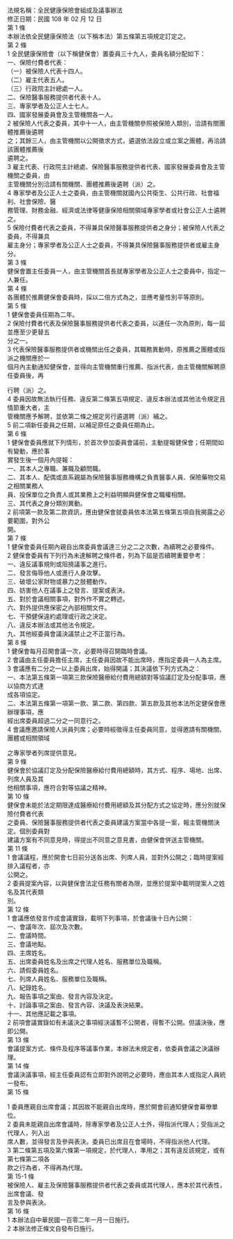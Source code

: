 法規名稱：全民健康保險會組成及議事辦法  
修正日期：民國 108 年 02 月 12 日  
第 1 條  
本辦法依全民健康保險法（以下稱本法）第五條第五項規定訂定之。  
第 2 條  
1 全民健康保險會（以下稱健保會）置委員三十九人，委員名額分配如下：  
一、保險付費者代表：  
（一）被保險人代表十四人。  
（二）雇主代表五人。  
（三）行政院主計總處一人。  
二、保險醫事服務提供者代表十人。  
三、專家學者及公正人士七人。  
四、國家發展委員會及主管機關各一人。  
2 被保險人代表之委員，其中十一人，由主管機關參照被保險人類別，洽請有關團體推薦後遴聘  
之；其餘三人，由主管機關以公開徵求方式，遴選依法設立或立案之團體，再洽請該團體推薦後  
遴聘之。  
3 雇主代表、行政院主計總處、保險醫事服務提供者代表、國家發展委員會及主管機關之委員，由  
主管機關分別洽請有關機關、團體推薦後遴聘（派）之。  
4 專家學者及公正人士之委員，由主管機關就國內公共衛生、公共行政、社會福利、社會保險、醫  
務管理、財務金融、經濟或法律等健康保險相關領域專家學者或社會公正人士遴聘之。  
5 保險付費者代表之委員，不得兼具保險醫事服務提供者之身分；被保險人代表之委員，不得兼具  
雇主身分；專家學者及公正人士之委員，不得兼具保險醫事服務提供者或雇主身分。  
第 3 條  
健保會置主任委員一人，由主管機關首長就專家學者及公正人士之委員中，指定一人兼任。  
第 4 條  
各團體於推薦健保會委員時，採以二倍方式為之，並應考量性別平等原則。  
第 5 條  
1 健保會委員任期為二年。  
2 保險付費者代表及保險醫事服務提供者代表之委員，以連任一次為原則，每一屆並應至少更替五  
分之一。  
3 代表保險醫事服務提供者或機關出任之委員，其職務異動時，原推薦之團體或指派之機關應於一  
個月內主動通知健保會，並得向主管機關重行推薦、指派代表，由主管機關解聘原任委員後，再  


行聘（派）之。  
4 委員因故無法執行任務、違反第二條第五項規定、違反本辦法或其他法令規定且情節重大者，主  
管機關應予解聘，並依第二條之規定另行遴選聘（派）補之。  
5 前二項新任委員之任期，以補足原任之委員任期為止。  
第 6 條  
1 健保會委員應就下列情形，於首次參加委員會議前，主動提報健保會；任期間如有變動，應於事  
實發生後一個月內提報：  
一、其本人之專職、兼職及顧問職。  
二、其本人、配偶或直系親屬為保險醫事服務機構之負責醫事人員、保險藥物交易之相關業務人  
員、投保單位之負責人或其業務上之利益明顯與健保會之職權相關。  
三、其代表之身分類別異動。  
2 前項第一款及第二款資訊，應由健保會就委員依本法第五條第五項自我揭露之必要範圍，對外公  
開。  
第 7 條  
1 健保會委員任期內親自出席委員會議達三分之二之次數，為續聘之必要條件。  
2 健保會委員有下列行為未達解聘之條件者，列為下屆是否續聘重要參考：  
一、違反議事規則或阻撓議事之進行。  
二、發言侮辱他人或進行人身攻擊。  
三、破壞公家財物或暴力之肢體動作。  
四、妨害他人在議事上之發言、提案或表決。  
五、對於會議相關事項，對外作不實之轉述。  
六、對外提供應保密之內部相關文件。  
七、干預健保違約處理或行政之決定。  
八、違反本辦法或其他法令規定。  
九、其他經委員會議決議禁止之不正當行為。  
第 8 條  
1 健保會每月召開會議一次，必要時得召開臨時會議。  
2 會議由主任委員擔任主席，主任委員因故不能出席時，應指定委員一人為主席。  
3 會議應有二分之一以上委員出席，始得開議；其決議依下列方式為之：  
一、本法第五條第一項第三款保險醫療給付費用總額對等協議訂定及分配事項，應以協商方式達  
成各項協定。  
二、本法第五條第一項第一款、第二款、第四款、第五款及其他本法所定健保會應辦理事項，應  
經出席委員超過二分之一同意行之。  
4 會議應邀請保險人派員列席；必要時經徵得主任委員同意，並得邀請有關機關、團體或相關領域  


之專家學者列席提供意見。  
第 9 條  
健保會於協議訂定及分配保險醫療給付費用總額時，其方式、程序、場地、出席、列席人員及其  
他相關事項，應符合對等協議之精神。  
第 10 條  
健保會未能於法定期限達成醫療給付費用總額及其分配方式之協定時，應分別就保險付費者代表  
之委員、保險醫事服務提供者代表之委員建議方案當中各提一案，報主管機關決定。個別委員對  
建議方案有不同意見時，得提出不同意之意見書，由健保會併送主管機關。  
第 11 條  
1 會議議程，應於開會七日前分送各出席、列席人員，並對外公開之；臨時提案經排入議程者，亦  
公開之。  
2 委員提案內容，以與健保會法定任務有關者為限，並應於提案中載明提案人之姓名及其代表類  
別。  
第 12 條  
1 會議應依發言作成會議實錄，載明下列事項，於會議後十日內公開：  
一、會議年次、屆次及次數。  
二、會議時間。  
三、會議地點。  
四、主席姓名。  
五、出席委員姓名及出席之代理人姓名、服務單位及職稱。  
六、請假委員姓名。  
七、列席人員姓名、服務單位及職稱。  
八、紀錄姓名。  
九、報告事項之案由、發言內容及決定。  
十、討論事項之案由、發言內容、決議及表決結果。  
十一、其他應記載之事項。  
2 前項會議實錄如有未議決之事項經決議暫不公開者，得暫不公開。但議決後，應即公開。  
第 13 條  
會議提案方式、條件及程序等議事作業，本辦法未規定者，依委員會議之決議辦理。  
第 14 條  
會議決議事項，經主任委員認有立即對外說明之必要時，應由其本人或指定人員統一發布。  
第 15 條  


1 委員應親自出席會議；其因故不能親自出席時，應於開會前通知健保會幕僚單位。  
2 委員未能親自出席會議時，除專家學者及公正人士外，得指派代理人；受指派之代理人，列入出  
席人數，並得發言及參與表決。委員已出席且在會場時，不得指派他人代理。  
3 第二條第五項及第六條第一項規定，於代理人，準用之；其有違反該規定，或有第七條第二項各  
款之行為者，不得再為代理。  
第 15-1 條  
被保險人、雇主及保險醫事服務提供者代表之委員或其代理人，應本於其代表性，出席會議、發  
言及參與表決。  
第 16 條  
1 本辦法自中華民國一百零二年一月一日施行。  
2 本辦法修正條文自發布日施行。  


